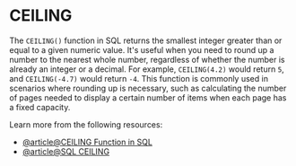 # CEILING

The `CEILING()` function in SQL returns the smallest integer greater than or equal to a given numeric value. It's useful when you need to round up a number to the nearest whole number, regardless of whether the number is already an integer or a decimal. For example, `CEILING(4.2)` would return `5`, and `CEILING(-4.7)` would return `-4`. This function is commonly used in scenarios where rounding up is necessary, such as calculating the number of pages needed to display a certain number of items when each page has a fixed capacity.

Learn more from the following resources:

- [@article@CEILING Function in SQL](https://www.javatpoint.com/ceiling-function-in-sql)
- [@article@SQL CEILING](https://www.w3schools.com/sql/func_sqlserver_ceiling.asp)